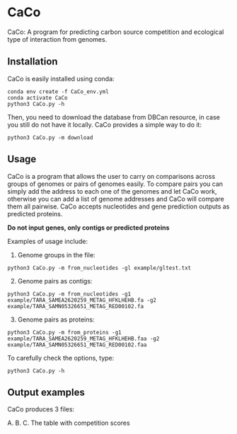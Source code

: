 # CaCo
CaCo: A program for predicting carbon source competition and ecological type of interaction from genomes.

## Installation

CaCo is easily installed using conda:

```
conda env create -f CaCo_env.yml
conda activate CaCo
python3 CaCo.py -h
```

Then, you need to download the database from DBCan resource, in case you still do not have it locally.
CaCo provides a simple way to do it:

```
python3 CaCo.py -m download
```

## Usage

CaCo is a program that allows the user to carry on comparisons across groups of genomes or pairs of genomes
easily. To compare pairs you can simply add the address to each one of the genomes and let CaCo work, otherwise
you can add a list of genome addresses and CaCo will compare them all pairwise. CaCo accepts nucleotides and
gene prediction outputs as predicted proteins.

**Do not input genes, only contigs or predicted proteins**

Examples of usage include:

1. Genome groups in the file:

```
python3 CaCo.py -m from_nucleotides -gl example/gltest.txt 
```

2. Genome pairs as contigs:

```
python3 CaCo.py -m from_nucleotides -g1 example/TARA_SAMEA2620259_METAG_HFKLHEHB.fa -g2 example/TARA_SAMN05326651_METAG_RED00102.fa
```

3. Genome pairs as proteins:

```
python3 CaCo.py -m from_proteins -g1 example/TARA_SAMEA2620259_METAG_HFKLHEHB.faa -g2 example/TARA_SAMN05326651_METAG_RED00102.faa
```

To carefully check the options, type:

`python3 CaCo.py -h`

## Output examples

CaCo produces 3 files:

A.
B. 
C. The table with competition scores
